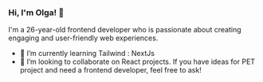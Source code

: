 ### Hi, I'm Olga! 👋

I'm a 26-year-old frontend developer who is passionate about creating engaging and user-friendly web experiences.
- 🌱 I’m currently learning Tailwind : NextJs
- 👯 I’m looking to collaborate on React projects. If you have ideas for PET project and need a frontend developer, feel free to ask!
<!--
**helga-umrikh/helga-umrikh** is a ✨ _special_ ✨ repository because its `README.md` (this file) appears on your GitHub profile.

Here are some ideas to get you started:

- 🔭 I’m currently working on ...
- 🌱 I’m currently learning ...
- 👯 I’m looking to collaborate on ...
- 🤔 I’m looking for help with ...
- 💬 Ask me about ...
- 📫 How to reach me: ...
- 😄 Pronouns: ...
- ⚡ Fun fact: ...
-->
